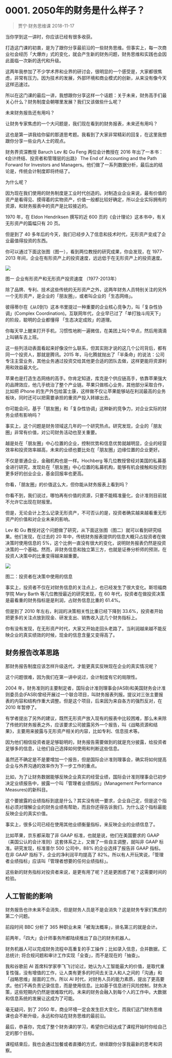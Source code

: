 # 0001. 2050年的财务是什么样子？
> 贾宁·财务思维课
2018-11-17

当你学到这一讲时，你应该已经有很多收获。

打造这门课的初衷，是为了跟你分享最前沿的一些财务思维。但事实上，每一次商业社会经历「大爆炸」式的变化，就会产生新的财务问题，财务思维和实践也会因此面临一次新的迭代和升级。

这两年我参加了不少学术界和业界的研讨会，很明显的一个感受是，大家都很焦虑，非常有压力。因为技术的发展，外部环境和商业模式的创新，从来没有像今天这样迅速过。

所以在这门课的最后一讲，我想跟你分享这样一个话题：关于未来，财务高手们最关心什么？财务制度会朝哪里发展？我们又该做些什么呢？

未来财务报告还有用吗？

让财务专家焦虑的一个大问题是，我们现在看到的财务报表，未来还有用吗？

这也是第一讲我给你留的那道思考题。我看到了大家非常精彩的回复，在这里我想跟你分享一些业内人士的观点。

财务界资深教授 Baruch Lev 和 Gu Feng 两位会计教授在 2016 年出了一本书：《会计终结、投资者和管理层的出路》 The End of Accounting and the Path Forward for Investors and Managers。他们做了一系列数据分析，最后出的结论是，传统会计制度即将终结了。

为什么呢？

因为现在我们使用的财务制度是工业时代创造的。对制造业企业来说，最有价值的资产是看得见、摸得着的实物资产，价值一般都比较好确定，所以企业实际拥有的资源，和财务报表中的资产是比较接近的。

1970 年，在 Eldon Hendriksen 撰写的近 600 页的《会计理论》这本书中，有关无形资产的篇幅只有 20 页。

但是到了 40 多年后的今天，我们已经步入了信息和技术时代，无形资产变成了企业最值得投资的东西。

你可以通过下面这张图（图一），看到两位教授的研究成果，你会发现，在 1977-2013 年间，企业在有形资产上的投资速度，远远低于在无形资产上的投资速度。

![](https://raw.githubusercontent.com/dalong0514/selfstudy/master/图片链接/金融/2019017.jpg)

图一 企业有形资产和无形资产投资速度 （1977-2013年）

除了品牌、专利、技术这些传统的无形资产之外，这两年财务人员特别关注的另外一个无形资产，是企业的「朋友圈」，或者叫企业的「生态网络」。

彼得蒂尔在《从0到1》这本书里提过一种重要的企业核心竞争力，叫「复杂性协调」(Complex Coordination)。互联网年代，企业早已过了「单打独斗闯天下」的阶段，聪明的企业都懂得 「生态决定成败」的道理。

你每天早上醒来打开手机，习惯性地刷一遍微信，在美团上叫个早点，然后用滴滴上叫辆车去上班。

这一些列活动表面看起来好像没什么联系，但其实刚才说的这几个公司背后，都有同一个投资人，那就是腾讯。2015 年，马化腾就抛出了「半条命」的说法：公司专注主营业务，其他业务通过投资交给其他更合适的团队去做，这样更能将资源利用和效益最大化。

苹果也是打造生态网络的高手。你肯定知道，库克是个供应链高手，依靠苹果强大的品牌效应，他几乎统治了整个产业链。苹果只做核心业务，其他部分采取合作，比如把 iPhone 的生产外包给富士康，这样做不仅让苹果能够站在利润最高的业务板块，同时还可以把需要承担的重资产投入转嫁出去。

你可能会问，基于「朋友圈」和「复杂性协调」这种新的竞争力，对企业实际的财务业绩有影响吗？

事实上，这个问题是财务领域这几年的一个研究热点。研究发现，企业的「朋友圈」非常有价值，对公司财务活动也至关重要。

越是处在「朋友圈」中心位置的企业，控制优势和信息优势就越明显，企业的经营效率和投资效率越高，未来的业绩也要比处在「朋友圈」边缘位置的企业更好。

不仅是普通企业，金融机构也是一样。Hochberg 等几位教授曾经对美国的私募基金进行研究，发现处在「朋友圈」中心位置的私募机构，能够有机会接触和投资到更多好的创业企业，基金回报率也更高。

你看，「朋友圈」的价值这么大，但你能从财务报表上看到吗？

你看不到，我们说过，哪怕再有价值的资源，只要不能精准量化，会计准则目前就不允许它出现在财报里。

但是，无论会计上怎么记录无形资产，不可否认的是，投资者确实越来越看重无形资产的价值和对企业未来的影响。

Lev 和 Gu 教授对这个问题做了研究，从下面这张图（图二）就可以看到研究结果。他们发现，在过去的 20 年中，传统财务报表提供的信息大概只占投资者在做决策时使用信息的 5%，这个比例一直没有很大的变化，说明财务报表仍然是投资决策的一个基础。然而，非财务信息和独立第三方，也就是证券分析师的预测，在投资人决策中的比重变得越来越重要。

![](https://raw.githubusercontent.com/dalong0514/selfstudy/master/图片链接/金融/2019018.jpg)

图二：投资者在决策中使用的信息

事实上，投资者不仅在对财务信息的关注点上，也已经发生了很大变化。斯坦福商学院 Mary Barth 等几位教授最近的研究发现，在 60 年代，投资者在做投资决策是最看重的财务指标是是利润，占财务信息比重的 61.4%。

但是到了 2010 年左右，利润的决策相关性比重已经下降到 33.6%，投资者开始把更多的关注点放到现金、研发支出、销售收入这几个财务指标上。

你有没有发现，在无形资产时代，大家又开始走回头老路了。当利润越来越不能反映企业的真实绩效的时候，现金的信息含量又变得高了。

## 财务报告改革思路
那财务报告制度应该怎样升级迭代，才能更真实反映现在企业的真实情况呢？

这个问题很难，因为我们在第一讲中说过，会计制度有它的局限性。

2004 年，财务准则的主要制定者，国际会计准则理事会(IASB)和美国财务会计准则委员会(FASB)曾经开展过一个联合项目，叫财务报表列报。提议对三张主要报表的内容和结构作重大调整。但是这个项目，后来因为来自各方的强烈反对，在 2010 年暂停了。

有学者提出了另外的建议，既然无形资产放入现有的报表中比较困难，那么未来除了传统的财务报表之外，应该要求公司披露另外一个报告，叫《战略资源和结果》，主要用来披露与无形资产相关的内容，比如专利、信息技术等。

因为他们相信投资者是足够聪明的，财务报告需要做到的就是充分披露，给投资者足够多的信息，让他们自己选择如何使用和判断这些信息。

虽然还不确定是不是要增加一个报告，但是国际会计准则理事会，确实将如何提高企业与外界沟通的效率作为下一步工作的重点。

比如，为了让财务数据能够反映企业真实的经营业绩，国际会计准则理事会已初步决定业绩报告中，披露一个叫「管理者业绩指标」(Management Performance Measures)的新科目。

这个要披露的业绩指标到底是什么？其实没有统一要求，企业自己定，但是这个指标必须对理解企业的财务业绩有帮助，而且你还得告诉我们，为什么这个指标最能反映企业的真实价值。

事实上，很多公司已经在使用其他业绩衡量指标，来反映企业的业绩信息了。

比如苹果，京东都采取了非 GAAP 标准，也就是说，他们在美国要求的 GAAP（美国公认的会计准则）这套体系之上，又做了一些自主调整，就叫非 GAAP 标准。研究发现，标准普尔 500 公司中，88% 的企业选择了报告非 GAAP 指标。在非 GAAP 指标下，企业的净利润平均提高了 82%。所以有人开玩笑说，「管理者业绩指标」应该叫「管理者想要的任何业绩指标」。

这些新的财务指标对投资者来说，是更有用了呢？还是更困惑了呢？这需要时间的检验。

## 人工智能的影响
财务报告也许未来不会消失，但是财务人员是不是会消失？这是财务专家们焦虑的第二个问题。

前段时间 BBC 分析了 365 种职业未来「被淘汰概率」，排名第三的就是会计。

前两年，「四大」会计师事务所都陆续推出了自己的财务机器人。

财务机器人可以完成财务流程中高重复的手工操作；比如录入信息，合并数据，汇总统计; 将合规问题和审计工作实现「全查」，而不是现在的「抽查」。

我和谷歌前 AI 首席科学家李飞飞讨论过，她认为人工智能最大的价值，是取代重复性强，没有增值的工作，让人类有更多的时间去关注人和人之间的「沟通」和「战略思维」层面的工作。所以 AI 时代，对财务人员的能力素质，提出了更高要求。他们不再负责记录信息，而是使用信息。比如基于信息进行风险控制，财务决策，这些短期内仍然是很难取代的。未来的财务会融入到每个人的工作中。大数据和信息系统的发展让这成为了可能。

毫无疑问，到了 2050 年，商业环境一定会发生巨大变化，而我们这门财务思维课也会不断升级，永远和你站在财务思维的最前沿。

最后，恭喜你，完成了整个财务课的学习，希望你已经达成了课程开始时你给自己定的那个目标。

课程结束后，我也会通过加餐或者直播的方式，继续跟你分享我最新的思考和洞察。


